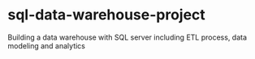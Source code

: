 # sql-data-warehouse-project
Building a data warehouse with SQL server including ETL process, data modeling and analytics
